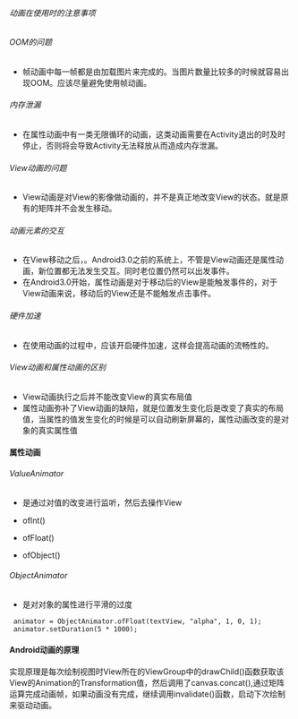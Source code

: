 ###### 动画在使用时的注意事项

###### OOM的问题

- 帧动画中每一帧都是由加载图片来完成的。当图片数量比较多的时候就容易出现OOM。应该尽量避免使用帧动画。

###### 内存泄漏

- 在属性动画中有一类无限循环的动画，这类动画需要在Activity退出的时及时停止，否则将会导致Activity无法释放从而造成内存泄漏。

###### View动画的问题

- View动画是对View的影像做动画的，并不是真正地改变View的状态。就是原有的矩阵并不会发生移动。

###### 动画元素的交互

- 在View移动之后，。Android3.0之前的系统上，不管是View动画还是属性动画，新位置都无法发生交互。同时老位置仍然可以出发事件。
- 在Android3.0开始，属性动画是对于移动后的View是能触发事件的，对于View动画来说，移动后的View还是不能触发点击事件。

###### 硬件加速

- 在使用动画的过程中，应该开启硬件加速，这样会提高动画的流畅性的。



###### View动画和属性动画的区别

- View动画执行之后并不能改变View的真实布局值
- 属性动画弥补了View动画的缺陷，就是位置发生变化后是改变了真实的布局值，当属性的值发生变化的时候是可以自动刷新屏幕的，属性动画改变的是对象的真实属性值



#### 属性动画

###### ValueAnimator

- 是通过对值的改变进行监听，然后去操作View

- ofInt()
- ofFloat()
- ofObject()

###### ObjectAnimator

- 是对对象的属性进行平滑的过度

```
 animator = ObjectAnimator.ofFloat(textView, "alpha", 1, 0, 1);
 animator.setDuration(5 * 1000);
```



#### Android动画的原理

实现原理是每次绘制视图时View所在的ViewGroup中的drawChild()函数获取该View的Animation的Transformation值，然后调用了canvas.concat(),通过矩阵运算完成动画帧，如果动画没有完成，继续调用invalidate()函数，启动下次绘制来驱动动画。

